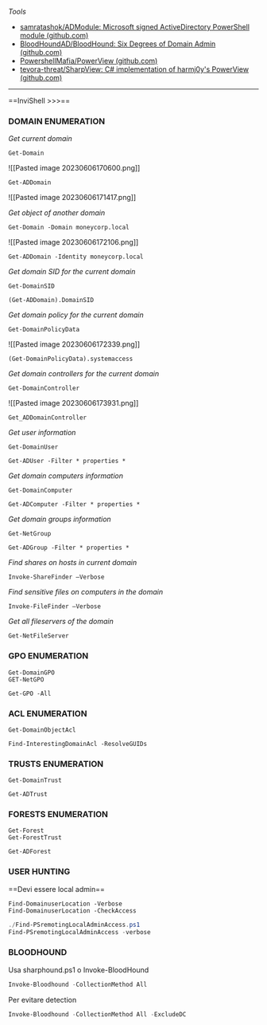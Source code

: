 
*Tools*
- [samratashok/ADModule: Microsoft signed ActiveDirectory PowerShell module (github.com)](https://github.com/samratashok/ADModule)
- [BloodHoundAD/BloodHound: Six Degrees of Domain Admin (github.com)](https://github.com/BloodHoundAD/BloodHound)
- [PowershellMafia/PowerView (github.com)](https://github.com/PowerShellMafia/PowerSploit/blob/master/Recon/PowerView.ps1)
- [tevora-threat/SharpView: C# implementation of harmj0y's PowerView (github.com)](https://github.com/tevora-threat/SharpView)
____
==InviShell >>>==
### **DOMAIN ENUMERATION**
*Get current domain*
```PowerView
Get-Domain
```
![[Pasted image 20230606170600.png]]

```AD_module
Get-ADDomain
```
![[Pasted image 20230606171417.png]]

*Get object of another domain*
```PowerView
Get-Domain -Domain moneycorp.local
```
![[Pasted image 20230606172106.png]]
```AD_module
Get-ADDomain -Identity moneycorp.local
```
*Get domain SID for the current domain*
```PowerView
Get-DomainSID
```
```AD_module
(Get-ADDomain).DomainSID
```
*Get domain policy for the current domain*
```PowerView
Get-DomainPolicyData
```
![[Pasted image 20230606172339.png]]
```POWERVIEW
(Get-DomainPolicyData).systemaccess
```
*Get domain controllers for the current domain*
```PowerView
Get-DomainController
```
![[Pasted image 20230606173931.png]]
```AD_module
Get_ADDomainController
```
*Get user information*
```PowerView
Get-DomainUser
```
```AD_MODULE
Get-ADUser -Filter * properties *
```
*Get domain computers information*
```PowerView
Get-DomainComputer
```
```AD_MODULE
Get-ADComputer -Filter * properties *
```
*Get domain groups information*
```PowerView
Get-NetGroup
```
```AD_MODULE
Get-ADGroup -Filter * properties *
```
*Find shares on hosts in current domain*
```PowerView
Invoke-ShareFinder –Verbose
```
*Find sensitive files on computers in the domain*
```PowerView
Invoke-FileFinder –Verbose
```
*Get all fileservers of the domain*
```PowerVieW
Get-NetFileServer
```

### **GPO ENUMERATION**
```PowerView
Get-DomainGPO
GET-NetGPO
```
```AD_module
Get-GPO -All 
```
### **ACL ENUMERATION**
 ```PowerView
Get-DomainObjectAcl
```
 ```PowerView
Find-InterestingDomainAcl -ResolveGUIDs
```

### **TRUSTS ENUMERATION**
 ```PowerView
Get-DomainTrust
```
```AD_module
Get-ADTrust 
```

### **FORESTS ENUMERATION**
 ```PowerView
Get-Forest
Get-ForestTrust
```
```AD_module
Get-ADForest
```
### **USER HUNTING**
==Devi essere local admin==
```PowerView
Find-DomainuserLocation -Verbose
Find-DomainuserLocation -CheckAccess
```
```powershell
./Find-PSremotingLocalAdminAccess.ps1
Find-PSremotingLocalAdminAccess -verbose
```


### **BLOODHOUND**
Usa sharphound.ps1 o Invoke-BloodHound
```powershell
Invoke-Bloodhound -CollectionMethod All
```
Per evitare detection
```powershell
Invoke-Bloodhound -CollectionMethod All -ExcludeDC
```
